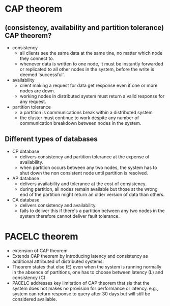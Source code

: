 # CAP theorem

## (consistency, availability and partition tolerance) CAP theorem?
- consistency
    - all clients see the same data at the same tine, no matter which node they connect to.
    - whenever data is written to one node, it must be instantly forwarded or replicated to all other nodes in the system, before the write is deemed 'successful'.
- availability
    - client making a request for data get response even if one or more nodes are down.
    - working nodes in distributed system must return a valid response for any request.
- partition tolerance
    - a partition is communications break within a distributed system
    - the cluster must continue to work despite any number of communication breakdown between nodes in the system.

## Different types of databases
- CP database
    - delivers consistency and partition tolerance at the expense of availability.
    - when partition occurs between any two nodes, the system has to shut down the non consistent node until partition is resolved.
- AP database
    - delivers availability and tolerance at the cost of consistency. 
    - during partition, all nodes remain available but those at the wrong end of the partition might return an older version of data than others. 
- CA database
    - delivers consistency and availability.
    - fails to deliver this if there's a partition between any two nodes in the system therefore cannot deliver fault tolerance.

# PACELC theorem
- extension of CAP theorem 
- Extends CAP theorem by introducing latency and consistency as additional attributed of distributed systems.
- Theorem states that else (E) even when the system is running normally in the absence of partitions, one has to choose between latency (L) and consistency (C).
- PACELC addresses key limitation of CAP theorem that sis that the system does not makes no provision for performance or latency. e.g., system can return response to query after 30 days but will still be considered available.
